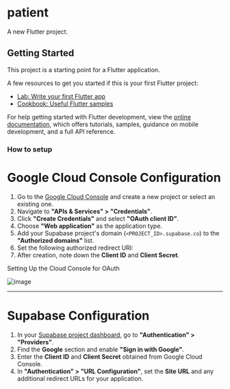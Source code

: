 # patient

A new Flutter project.

## Getting Started

This project is a starting point for a Flutter application.

A few resources to get you started if this is your first Flutter project:

- [Lab: Write your first Flutter app](https://docs.flutter.dev/get-started/codelab)
- [Cookbook: Useful Flutter samples](https://docs.flutter.dev/cookbook)

For help getting started with Flutter development, view the
[online documentation](https://docs.flutter.dev/), which offers tutorials,
samples, guidance on mobile development, and a full API reference.


### How to setup

# Google Cloud Console Configuration

1. Go to the [Google Cloud Console](https://console.cloud.google.com/) and create a new project or select an existing one.
2. Navigate to **"APIs & Services" > "Credentials"**.
3. Click **"Create Credentials"** and select **"OAuth client ID"**.
4. Choose **"Web application"** as the application type.
5. Add your Supabase project's domain (`<PROJECT_ID>.supabase.co`) to the **"Authorized domains"** list.
6. Set the following authorized redirect URI: 
7. After creation, note down the **Client ID** and **Client Secret**.

Setting Up the Cloud Console for OAuth

![image](https://github.com/user-attachments/assets/ba9f4927-4e5e-4a68-b1d3-a0a273a8713a)


---

# Supabase Configuration

1. In your [Supabase project dashboard](https://app.supabase.io/), go to **"Authentication" > "Providers"**.
2. Find the **Google** section and enable **"Sign in with Google"**.
3. Enter the **Client ID** and **Client Secret** obtained from Google Cloud Console.
4. In **"Authentication" > "URL Configuration"**, set the **Site URL** and any additional redirect URLs for your application.